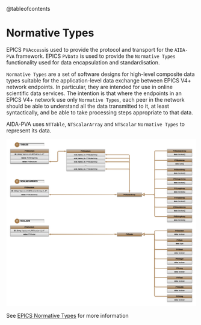 @tableofcontents
# Normative Types

EPICS `PVAccess`is used to provide the protocol and transport for the `AIDA-PVA` framework. EPICS `PVData` is used to
provide the `Normative Types` functionality used for data encapsulation and standardisation.

`Normative Types` are a set of software designs for high-level composite data types suitable for the application-level
data exchange between EPICS V4+ network endpoints. In particular, they are intended for use in online scientific data
services. The intention is that where the endpoints in an EPICS V4+ network use only
`Normative Types`, each peer in the network should be able to understand all the data transmitted to it, at least
syntactically, and be able to take processing steps appropriate to that data.

AIDA-PVA uses `NTTable`, `NTScalarArray` and `NTScalar` `Normative Types` to represent its data.

![Normative Type Usage in AIDA-PVA](images/nt_types.png)

See [EPICS Normative Types](http://epics-pvdata.sourceforge.net/alpha/normativeTypes/normativeTypes.html#:~:text=time_t%20timeStamp%20%3A%20opt-,Description%20of%20Normative%20Types,include%20descriptor%2C%20alarm%20and%20timestamp.)
for more information
